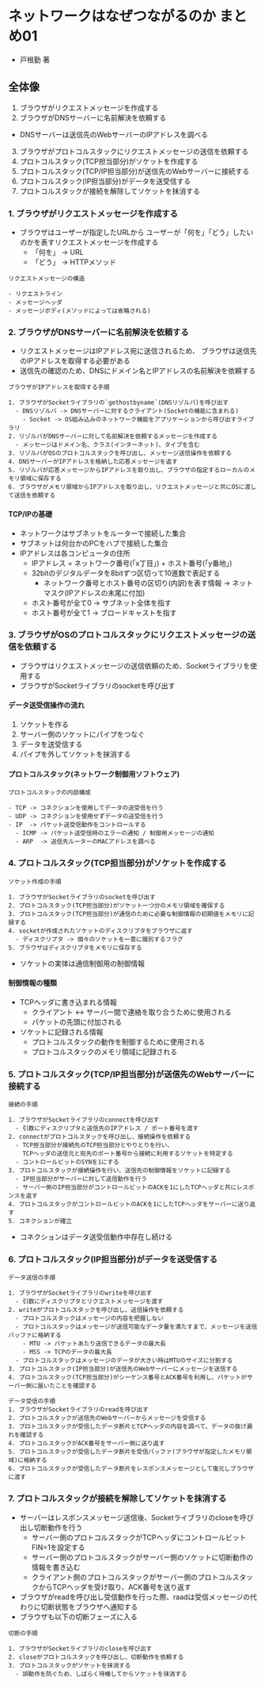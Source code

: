 # ネットワークはなぜつながるのか まとめ01
- 戸根勤 著

## 全体像
1. ブラウザがリクエストメッセージを作成する
2. ブラウザがDNSサーバーに名前解決を依頼する
  - DNSサーバーは送信先のWebサーバーのIPアドレスを調べる
3. ブラウザがプロトコルスタックにリクエストメッセージの送信を依頼する
4. プロトコルスタック(TCP担当部分)がソケットを作成する
5. プロトコルスタック(TCP/IP担当部分)が送信先のWebサーバーに接続する
6. プロトコルスタック(IP担当部分)がデータを送受信する
7. プロトコルスタックが接続を解除してソケットを抹消する

### 1. ブラウザがリクエストメッセージを作成する
- ブラウザはユーザーが指定したURLから
ユーザーが「何を」「どう」したいのかを表すリクエストメッセージを作成する
  - 「何を」 -> URL
  - 「どう」 -> HTTPメソッド
```
リクエストメッセージの構造

- リクエストライン
- メッセージヘッダ
- メッセージボディ(メソッドによっては省略される)
```

### 2. ブラウザがDNSサーバーに名前解決を依頼する
- リクエストメッセージはIPアドレス宛に送信されるため、
ブラウザは送信先のIPアドレスを取得する必要がある
- 送信先の確認のため、DNSにドメイン名とIPアドレスの名前解決を依頼する
```
ブラウザがIPアドレスを取得する手順

1. ブラウザがSocketライブラリの`gethostbyname`(DNSリゾルバ)を呼び出す
  - DNSリゾルバ -> DNSサーバーに対するクライアント(Socketの機能に含まれる)
    - Socket -> OS組み込みのネットワーク機能をアプリケーションから呼び出すライブラリ
2. リゾルバがDNSサーバーに対して名前解決を依頼するメッセージを作成する
  - メッセージはドメイン名、クラス(インターネット)、タイプを含む
3. リゾルバがOSのプロトコルスタックを呼び出し、メッセージ送信操作を依頼する
4. DNSサーバーがIPアドレスを格納した応答メッセージを返す
5. リゾルバが応答メッセージからIPアドレスを取り出し、ブラウザの指定するローカルのメモリ領域に保存する
6. ブラウザがメモリ領域からIPアドレスを取り出し、リクエストメッセージと共にOSに渡して送信を依頼する
```

#### TCP/IPの基礎
- ネットワークはサブネットをルーターで接続した集合
- サブネットは何台かのPCをハブで接続した集合
- IPアドレスは各コンピュータの住所
  - IPアドレス = ネットワーク番号(「x丁目」) + ホスト番号(「y番地」)
  - 32bitのデジタルデータを8bitずつ区切って10進数で表記する
    - ネットワーク番号とホスト番号の区切り(内訳)を表す情報 -> ネットマスク(IPアドレスの末尾に付加)
  - ホスト番号が全て0 -> サブネット全体を指す
  - ホスト番号が全て1 -> ブロードキャストを指す

### 3. ブラウザがOSのプロトコルスタックにリクエストメッセージの送信を依頼する
- ブラウザはリクエストメッセージの送信依頼のため、Socketライブラリを使用する
- ブラウザがSocketライブラリのsocketを呼び出す

#### データ送受信操作の流れ
1. ソケットを作る
2. サーバー側のソケットにパイプをつなぐ
3. データを送受信する
4. パイプを外してソケットを抹消する

#### プロトコルスタック(ネットワーク制御用ソフトウェア)
```
プロトコルスタックの内部構成

- TCP -> コネクションを使用してデータの送受信を行う
- UDP -> コネクションを使用せずデータの送受信を行う
- IP  -> パケット送受信動作をコントロールする
  - ICMP -> パケット送受信時のエラーの通知 / 制御用メッセージの通知
  - ARP  -> 送信先ルーターのMACアドレスを調べる
```

### 4. プロトコルスタック(TCP担当部分)がソケットを作成する
```
ソケット作成の手順

1. ブラウザがSocketライブラリのsocketを呼び出す
2. プロトコルスタック(TCP担当部分)がソケット一つ分のメモリ領域を確保する
3. プロトコルスタック(TCP担当部分)が通信のために必要な制御情報の初期値をメモリに記録する
4. socketが作成されたソケットのディスクリプタをブラウザに返す
  - ディスクリプタ -> 個々のソケットを一意に識別するフラグ
5. ブラウザはディスクリプタをメモリに保存する
```
- ソケットの実体は通信制御用の制御情報

#### 制御情報の種類
- TCPヘッダに書き込まれる情報
  - クライアント <-> サーバー間で連絡を取り合うために使用される
  - パケットの先頭に付加される
- ソケットに記録される情報
  - プロトコルスタックの動作を制御するために使用される
  - プロトコルスタックのメモリ領域に記録される

### 5. プロトコルスタック(TCP/IP担当部分)が送信先のWebサーバーに接続する
```
接続の手順

1. ブラウザがSocketライブラリのconnectを呼び出す
  - 引数にディスクリプタと送信先のIPアドレス / ポート番号を渡す
2. connectがプロトコルスタックを呼び出し、接続操作を依頼する
  - TCP担当部分が接続先のTCP担当部分とやりとりを行い、
    TCPヘッダの送信元と宛先のポート番号から接続に利用するソケットを特定する
  - コントロールビットのSYNを1にする
3. プロトコルスタックが接続操作を行い、送信先の制御情報をソケットに記録する
  - IP担当部分がサーバーに対して送信動作を行う
  - サーバー側のIP担当部分がコントロールビットのACKを1にしたTCPヘッダと共にレスポンスを返す
4. プロトコルスタックがコントロールビットのACKを1にしたTCPヘッダをサーバーに送り返す
5. コネクションが確立
```
- コネクションはデータ送受信動作中存在し続ける

### 6. プロトコルスタック(IP担当部分)がデータを送受信する
```
データ送信の手順

1. ブラウザがSocketライブラリのwriteを呼び出す
  - 引数にディスクリプタとリクエストメッセージを渡す
2. writeがプロトコルスタックを呼び出し、送信操作を依頼する
  - プロトコルスタックはメッセージの内容を把握しない
  - プロトコルスタックはメッセージが送信可能なデータ量を満たすまで、メッセージを送信バッファに格納する
    - MTU -> パケットあたり送信できるデータの最大長
    - MSS -> TCPのデータの最大長
  - プロトコルスタックはメッセージのデータが大きい時はMTUのサイズに分割する
3. プロトコルスタック(IP担当部分)が送信先のWebサーバーにメッセージを送信する
4. プロトコルスタック(TCP担当部分)がシーケンス番号とACK番号を利用し、パケットがサーバー側に届いたことを確認する
```

```
データ受信の手順
1. ブラウザがSocketライブラリのreadを呼び出す
2. プロトコルスタックが送信先のWebサーバーからメッセージを受信する
3. プロトコルスタックが受信したデータ断片とTCPヘッダの内容を調べて、データの抜け漏れを確認する
4. プロトコルスタックがACK番号をサーバー側に送り返す
5. プロトコルスタックが受信したデータ断片を受信バッファ(ブラウザが指定したメモリ領域)に格納する
6. プロトコルスタックが受信したデータ断片をレスポンスメッセージとして復元しブラウザに渡す
```

### 7. プロトコルスタックが接続を解除してソケットを抹消する
- サーバーはレスポンスメッセージ送信後、Socketライブラリのcloseを呼び出し切断動作を行う
  - サーバー側のプロトコルスタックがTCPヘッダにコントロールビットFIN=1を設定する
  - サーバー側のプロトコルスタックがサーバー側のソケットに切断動作の情報を書き込む
  - クライアント側のプロトコルスタックがサーバー側のプロトコルスタックからTCPヘッダを受け取り、ACK番号を送り返す
- ブラウザがreadを呼び出し受信動作を行った際、raadは受信メッセージの代わりに切断状態をブラウザへ通知する
- ブラウザも以下の切断フェーズに入る
```
切断の手順

1. ブラウザがSocketライブラリのcloseを呼び出す
2. closeがプロトコルスタックを呼び出し、切断動作を依頼する
3. プロトコルスタックがソケットを抹消する
  - 誤動作を防ぐため、しばらく待機してからソケットを抹消する
```
